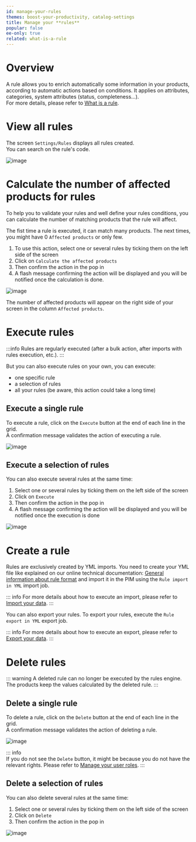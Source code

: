 ```yaml
---
id: manage-your-rules
themes: boost-your-productivity, catalog-settings
title: Manage your **rules**
popular: false
ee-only: true
related: what-is-a-rule
---
```


# Overview

A rule allows you to enrich automatically some information in your products, according to automatic actions based on conditions. It applies on attributes, categories, system attributes (status, completeness...).  
For more details, please refer to [What is a rule](/articles/what-is-a-rule.html).

# View all rules

The screen `Settings/Rules` displays all rules created.  
You can search on the rule's code.

![image](../img/dummy.png)

# Calculate the number of affected products for rules

To help you to validate your rules and well define your rules conditions, you can calculate the number of matching products that the rule will affect.

The fist time a rule is executed, it can match many products. The next times, you might have 0 `Affected products` or only few.

1.  To use this action, select one or several rules by ticking them on the left side of the screen
1.  Click on `Calculate the affected products`
1.  Then confirm the action in the pop in
1.  A flash message confirming the action will be displayed and you will be notified once the calculation is done.

![image](../img/dummy.png)

The number of affected products will appear on the right side of your screen in the column `Affected products`.


# Execute rules

:::info
Rules are regularly executed (after a bulk action, after imports with rules execution, etc.).
:::

But you can also execute rules on your own, you can execute:
*   one specific rule
*   a selection of rules
*   all your rules (be aware, this action could take a long time)

## Execute a single rule

To execute a rule, click on the `Execute` button at the end of each line in the grid.  
A confirmation message validates the action of executing a rule.

![image](../img/dummy.png)

## Execute a selection of rules

You can also execute several rules at the same time:
1.  Select one or several rules by ticking them on the left side of the screen
1.  Click on `Execute`
1.  Then confirm the action in the pop in
1.  A flash message confirming the action will be displayed and you will be notified once the execution is done

![image](../img/dummy.png)

# Create a rule

Rules are exclusively created by YML imports. You need to create your YML file like explained on our online technical documentation: [General information about rule format](https://docs.akeneo.com/1.7/cookbook/rule/general_information_on_rule_format.html#enrichment-rule-structure) and import it in the PIM using the `Rule import in YML` import job.

::: info
For more details about how to execute an import, please refer to [Import your data](/articles/imports.html).
:::

You can also export your rules. To export your rules, execute the `Rule export in YML` export job.

::: info
For more details about how to execute an export, please refer to [Export your data](/articles/exports.html).
:::

# Delete rules

::: warning
A deleted rule can no longer be executed by the rules engine. The products keep the values calculated by the deleted rule.
:::

## Delete a single rule

To delete a rule, click on the `Delete` button at the end of each line in the grid.  
A confirmation message validates the action of deleting a rule.

![image](../img/dummy.png)

::: info  
If you do not see the `Delete` button, it might be because you do not have the relevant rights. Please refer to [Manage your user roles](/articles/build-your-user-roles.html).
:::

## Delete a selection of rules

You can also delete several rules at the same time:
1.  Select one or several rules by ticking them on the left side of the screen  
1.  Click on `Delete`
1.  Then confirm the action in the pop in

![image](../img/dummy.png)
